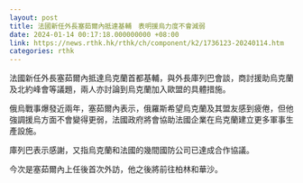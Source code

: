 ```yaml
---
layout: post
title: 法國新任外長塞茹爾內抵達基輔　表明援烏力度不會減弱
date: 2024-01-14 00:17:18.000000000 +08:00
link: https://news.rthk.hk/rthk/ch/component/k2/1736123-20240114.htm
categories: rthk
---
```


法國新任外長塞茹爾內抵達烏克蘭首都基輔，與外長庫列巴會談，商討援助烏克蘭及北約峰會等議題，兩人亦討論到烏克蘭加入歐盟的具體措施。

俄烏戰事爆發近兩年，塞茹爾內表示，俄羅斯希望烏克蘭及其盟友感到疲倦，但他強調援烏方面不會變得更弱，法國政府將會協助法國企業在烏克蘭建立更多軍事生產設施。

庫列巴表示感謝，又指烏克蘭和法國的幾間國防公司已達成合作協議。

今次是塞茹爾內上任後首次外訪，他之後將前往柏林和華沙。
